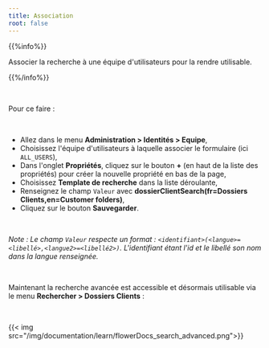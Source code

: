 ```yaml
---
title: Association
root: false
---
```


{{%info%}}

Associer la recherche à une équipe d'utilisateurs pour la rendre utilisable.

{{%/info%}}

</br>

Pour ce faire : 

</br>

* Allez dans le menu **Administration > Identités > Equipe**,
* Choisissez l'équipe d'utilisateurs à laquelle associer le formulaire (ici `ALL_USERS`),
* Dans l'onglet **Propriétés**, cliquez sur le bouton **+** (en haut de la liste des propriétés) pour créer la nouvelle propriété en bas de la page,
* Choisissez **Template de recherche** dans la liste déroulante,
* Renseignez le champ `Valeur` avec **dossierClientSearch(fr=Dossiers Clients,en=Customer folders)**,
* Cliquez sur le bouton **Sauvegarder**.

</br>

*Note : Le champ `Valeur` respecte un format : `<identifiant>(<langue>=<libellé>,<langue2>=<libellé2>)`. L'identifiant étant l'id et le libellé son nom dans la langue renseignée.*

</br>

Maintenant la recherche avancée est accessible et désormais utilisable via le menu **Rechercher > Dossiers Clients**  :

</br> 

{{< img src="/img/documentation/learn/flowerDocs_search_advanced.png">}}